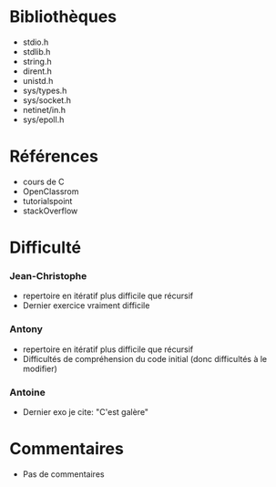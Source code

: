# Bibliothèques
* stdio.h
* stdlib.h
* string.h
* dirent.h
* unistd.h
* sys/types.h
* sys/socket.h
* netinet/in.h
* sys/epoll.h

# Références
* cours de C
* OpenClassrom
* tutorialspoint
* stackOverflow

# Difficulté
### Jean-Christophe
* repertoire en itératif plus difficile que récursif
* Dernier exercice vraiment difficile

### Antony
* repertoire en itératif plus difficile que récursif
* Difficultés de compréhension du code initial (donc difficultés à le modifier)

### Antoine
* Dernier exo je cite: "C'est galère"

# Commentaires
* Pas de commentaires

